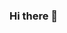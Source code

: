 ### Hi there 👋

<!--
**BeGoodToYourMother/BeGoodToYourMother** is a ✨ _special_ ✨ repository because its `README.md` (this file) appears on your GitHub profile.

Here are some ideas to get you started:

 🌱 I’m currently learning ...
 💬 Ask me about ... Dirt biking in New Zealand
 ⚡ Fun fact: ... A group of stingrays is called a fever
-->

